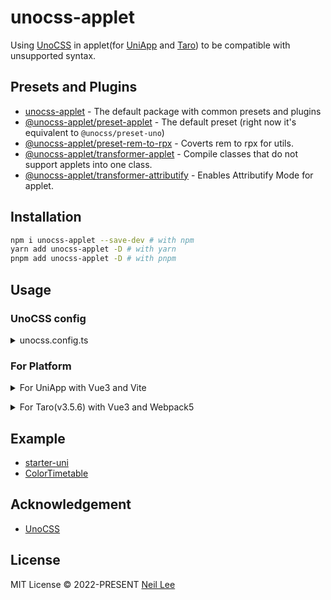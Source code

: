 # unocss-applet

Using [UnoCSS](https://github.com/unocss/unocss) in applet(for [UniApp](https://github.com/dcloudio/uni-app) and [Taro](https://github.com/NervJS/taro)) to be compatible with unsupported syntax.

## Presets and Plugins

- [unocss-applet](https://github.com/unocss-applet/unocss-applet/tree/main/packages/unocss-applet) - The default package with common presets and plugins
- [@unocss-applet/preset-applet](https://github.com/unocss-applet/unocss-applet/tree/main/packages/preset-applet) - The default preset (right now it's equivalent to `@unocss/preset-uno`)
- [@unocss-applet/preset-rem-to-rpx](https://github.com/unocss-applet/unocss-applet/tree/main/packages/preset-rem-to-rpx) - Coverts rem to rpx for utils.
- [@unocss-applet/transformer-applet](https://github.com/unocss-applet/unocss-applet/tree/main/packages/transformer-applet) - Compile classes that do not support applets into one class.
- [@unocss-applet/transformer-attributify](https://github.com/unocss-applet/unocss-applet/tree/main/packages/transformer-attributify) - Enables Attributify Mode for applet.

## Installation

```bash
npm i unocss-applet --save-dev # with npm
yarn add unocss-applet -D # with yarn
pnpm add unocss-applet -D # with pnpm
```

## Usage

### UnoCSS config

<details>
<summary>unocss.config.ts</summary><br>

```ts
import {
  defineConfig,
  presetAttributify,
  transformerDirectives,
  transformerVariantGroup,
} from 'unocss'

import {
  presetApplet,
  presetRemToRpx,
  transformerApplet,
  transformerAttributify,
} from 'unocss-applet'

// UniApp
const isH5 = process.env.UNI_PLATFORM === 'h5'

// Taro
// const isH5 = process.env.TARO_ENV === 'h5'

export default defineConfig({
  presets: [
    /**
     * you can add `presetAttributify()` here to enable unocss attributify mode prompt
     * although preset is not working for applet, but will generate useless css
     */
    presetApplet({ enable: !isH5 }),
    presetAttributify(),
    presetRemToRpx({ enable: !isH5 }),
  ],
  transformers: [
    transformerDirectives(),
    transformerVariantGroup(),
    // Don't change the following order
    transformerAttributify({ enable: !isH5 }),
    transformerApplet({ enable: !isH5 }),
  ],
})
```

<br></details>

### For Platform

<details>
<summary>For UniApp with Vue3 and Vite</summary><br>

`vite.config.ts`

```ts
import UnoCSS from 'unocss/vite'

export default {
  plugins: [
    UnoCSS(),
  ],
}
```

`main.ts`

```ts
import 'uno.css'
```

<br></details>

<details>
<summary>For Taro(v3.5.6) with Vue3 and Webpack5</summary><br>

`config/index.js`

```js
import UnoCSS from 'unocss/webpack'
const config = {
  mini: {
    // ...
    webpackChain(chain, _webpack) {
      chain.plugin('unocss').use(UnoCSS())
    },
  },
  h5: {
    // ...
    webpackChain(chain, _webpack) {
      chain.plugin('unocss').use(UnoCSS())
    },
  },
}
```

`app.ts`

```ts
import 'uno.css'
```

<br></details>

## Example

- [starter-uni](https://github.com/zguolee/starter-uni)
- [ColorTimetable](https://github.com/zguolee/ColorTimetable)

## Acknowledgement

- [UnoCSS](https://github.com/unocss/unocss)

## License

MIT License &copy; 2022-PRESENT [Neil Lee](https://github.com/zguolee)

